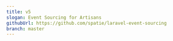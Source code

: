 ```yaml
---
title: v5
slogan: Event Sourcing for Artisans
githubUrl: https://github.com/spatie/laravel-event-sourcing
branch: master
---
```


